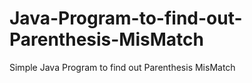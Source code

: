 # Java-Program-to-find-out-Parenthesis-MisMatch
Simple Java Program to find out Parenthesis MisMatch
